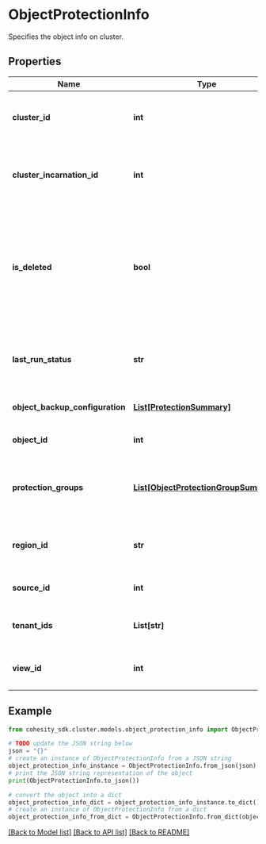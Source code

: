 # ObjectProtectionInfo

Specifies the object info on cluster.

## Properties

Name | Type | Description | Notes
------------ | ------------- | ------------- | -------------
**cluster_id** | **int** | Specifies the cluster id where this object belongs to. | [optional] 
**cluster_incarnation_id** | **int** | Specifies the cluster incarnation id where this object belongs to. | [optional] 
**is_deleted** | **bool** | Specifies whether the object is deleted. Deleted objects can&#39;t be protected but can be recovered or unprotected. | [optional] 
**last_run_status** | **str** | Specifies the status of the object&#39;s last protection run. | [optional] 
**object_backup_configuration** | [**List[ProtectionSummary]**](ProtectionSummary.md) | Specifies a list of object protections. | [optional] 
**object_id** | **int** | Specifies the object id. | [optional] 
**protection_groups** | [**List[ObjectProtectionGroupSummary]**](ObjectProtectionGroupSummary.md) | Specifies a list of protection groups protecting this object. | [optional] 
**region_id** | **str** | Specifies the region id where this object belongs to. | [optional] 
**source_id** | **int** | Specifies the source id. | [optional] 
**tenant_ids** | **List[str]** | List of Tenants the object belongs to. | [optional] 
**view_id** | **int** | Specifies the view id for the object. | [optional] 

## Example

```python
from cohesity_sdk.cluster.models.object_protection_info import ObjectProtectionInfo

# TODO update the JSON string below
json = "{}"
# create an instance of ObjectProtectionInfo from a JSON string
object_protection_info_instance = ObjectProtectionInfo.from_json(json)
# print the JSON string representation of the object
print(ObjectProtectionInfo.to_json())

# convert the object into a dict
object_protection_info_dict = object_protection_info_instance.to_dict()
# create an instance of ObjectProtectionInfo from a dict
object_protection_info_from_dict = ObjectProtectionInfo.from_dict(object_protection_info_dict)
```
[[Back to Model list]](../README.md#documentation-for-models) [[Back to API list]](../README.md#documentation-for-api-endpoints) [[Back to README]](../README.md)


